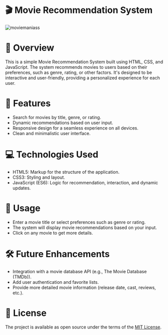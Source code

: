 # 🎬 Movie Recommendation System
![moviemaniass](https://github.com/user-attachments/assets/50c814f5-2b13-444f-8b66-a7917fb91942)
# 📖 Overview
This is a simple Movie Recommendation System built using HTML, CSS, and JavaScript. The system recommends movies to users based on their preferences, such as genre, rating, or other factors. It's designed to be interactive and user-friendly, providing a personalized experience for each user.

# 🚀 Features
- Search for movies by title, genre, or rating.
- Dynamic recommendations based on user input.
- Responsive design for a seamless experience on all devices.
- Clean and minimalistic user interface.

# 💻 Technologies Used
- HTML5: Markup for the structure of the application.
- CSS3: Styling and layout.
- JavaScript (ES6): Logic for recommendation, interaction, and dynamic updates.

# 🔧 Usage
- Enter a movie title or select preferences such as genre or rating.
- The system will display movie recommendations based on your input.
- Click on any movie to get more details.

# 🛠 Future Enhancements
- Integration with a movie database API (e.g., The Movie Database (TMDb)).
- Add user authentication and favorite lists.
- Provide more detailed movie information (release date, cast, reviews, etc.).

# 📄 License
The project is available as open source under the terms of the [MIT License](https://github.com/BSKalsi0/Movie_Rec_Website/blob/main/LICENSE).
